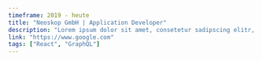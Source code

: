 ```yaml
---
timeframe: 2019 - heute
title: "Neoskop GmbH | Application Developer"
description: "Lorem ipsum dolor sit amet, consetetur sadipscing elitr, sed diam nonumy eirmod tempor invidunt ut labore et dolore magna aliquyam erat, sed diam voluptua."
link: "https://www.google.com"
tags: ["React", "GraphQL"]
---
```

